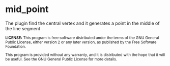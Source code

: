 # mid_point
The plugin find the central vertex and it generates a point in the middle of the line segment

<sub>

**LICENSE:**
This program is free software distributed under the terms of the GNU General Public License, either version 2 or any later version, as published by the Free Software Foundation.

This program is provided without any warranty, and it is distributed with the hope that it will be useful. See the GNU General Public License for more details.

</sub>
